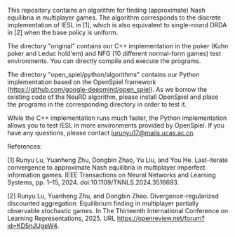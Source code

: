 This repository contains an algorithm for finding (approximate) Nash equilibria in multiplayer games. The algorithm corresponds to the discrete implementation of IESL in [1], which is also equivalent to single-round DRDA in [2] when the base policy is uniform.

The directory "original" contains our C++ implementation in the poker (Kuhn poker and Leduc hold'em) and NFG (10 different normal-form games) test environments. You can directly compile and execute the programs.

The directory "open_spiel/python/algorithms" contains our Python implementation based on the OpenSpiel framework (https://github.com/google-deepmind/open_spiel). As we borrow the existing code of the NeuRD algorithm, please install OpenSpiel and place the programs in the corresponding directory in order to test it.

While the C++ implementation runs much faster, the Python implementation allows you to test IESL in more environments provided by OpenSpiel. If you have any questions, please contact lurunyu17@mails.ucas.ac.cn.

References:

[1] Runyu Lu, Yuanheng Zhu, Dongbin Zhao, Yu Liu, and You He. Last-iterate convergence to approximate Nash equilibria in multiplayer imperfect information games. IEEE Transactions on Neural Networks and Learning Systems, pp. 1–15, 2024. doi:10.1109/TNNLS.2024.3516693.

[2] Runyu Lu, Yuanheng Zhu, and Dongbin Zhao. Divergence-regularized discounted aggregation: Equilibrium finding in multiplayer partially observable stochastic games. In The Thirteenth International Conference on Learning Representations, 2025. URL https://openreview.net/forum?id=KD5nJUgeW4.
